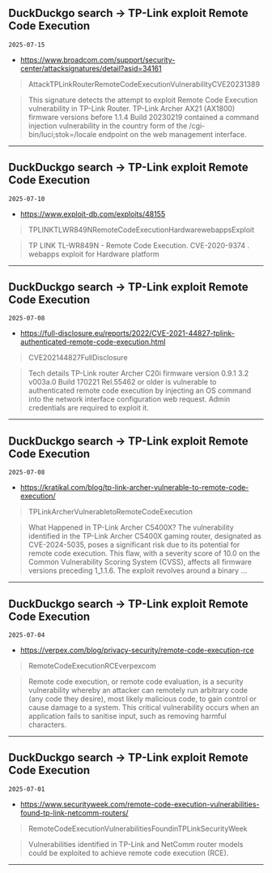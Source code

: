 ## DuckDuckgo search -> TP-Link exploit Remote Code Execution
`2025-07-15`

* https://www.broadcom.com/support/security-center/attacksignatures/detail?asid=34161

<blockquote>
 AttackTPLinkRouterRemoteCodeExecutionVulnerabilityCVE20231389
</blockquote>
<blockquote>
This signature detects the attempt to exploit Remote Code Execution vulnerability in TP-Link Router. TP-Link Archer AX21 (AX1800) firmware versions before 1.1.4 Build 20230219 contained a command injection vulnerability in the country form of the /cgi-bin/luci;stok&#61;/locale endpoint on the web management interface.
</blockquote>

---

## DuckDuckgo search -> TP-Link exploit Remote Code Execution
`2025-07-10`

* https://www.exploit-db.com/exploits/48155

<blockquote>
 TPLINKTLWR849NRemoteCodeExecutionHardwarewebappsExploit
</blockquote>
<blockquote>
TP LINK TL-WR849N - Remote Code Execution. CVE-2020-9374 . webapps exploit for Hardware platform
</blockquote>

---

## DuckDuckgo search -> TP-Link exploit Remote Code Execution
`2025-07-08`

* https://full-disclosure.eu/reports/2022/CVE-2021-44827-tplink-authenticated-remote-code-execution.html

<blockquote>
 CVE202144827FullDisclosure
</blockquote>
<blockquote>
Tech details TP-Link router Archer C20i firmware version 0.9.1 3.2 v003a.0 Build 170221 Rel.55462 or older is vulnerable to authenticated remote code execution by injecting an OS command into the network interface configuration web request. Admin credentials are required to exploit it.
</blockquote>

---

## DuckDuckgo search -> TP-Link exploit Remote Code Execution
`2025-07-08`

* https://kratikal.com/blog/tp-link-archer-vulnerable-to-remote-code-execution/

<blockquote>
 TPLinkArcherVulnerabletoRemoteCodeExecution
</blockquote>
<blockquote>
What Happened in TP-Link Archer C5400X? The vulnerability identified in the TP-Link Archer C5400X gaming router, designated as CVE-2024-5035, poses a significant risk due to its potential for remote code execution. This flaw, with a severity score of 10.0 on the Common Vulnerability Scoring System (CVSS), affects all firmware versions preceding 1_1.1.6. The exploit revolves around a binary ...
</blockquote>

---

## DuckDuckgo search -> TP-Link exploit Remote Code Execution
`2025-07-04`

* https://verpex.com/blog/privacy-security/remote-code-execution-rce

<blockquote>
 RemoteCodeExecutionRCEverpexcom
</blockquote>
<blockquote>
Remote code execution, or remote code evaluation, is a security vulnerability whereby an attacker can remotely run arbitrary code (any code they desire), most likely malicious code, to gain control or cause damage to a system. This critical vulnerability occurs when an application fails to sanitise input, such as removing harmful characters.
</blockquote>

---

## DuckDuckgo search -> TP-Link exploit Remote Code Execution
`2025-07-01`

* https://www.securityweek.com/remote-code-execution-vulnerabilities-found-tp-link-netcomm-routers/

<blockquote>
 RemoteCodeExecutionVulnerabilitiesFoundinTPLinkSecurityWeek
</blockquote>
<blockquote>
Vulnerabilities identified in TP-Link and NetComm router models could be exploited to achieve remote code execution (RCE).
</blockquote>

---


